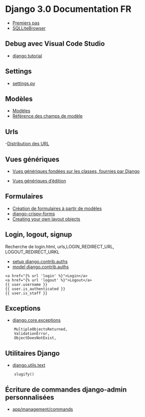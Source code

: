 
# Django 3.0 Documentation FR


- [Premiers pas](https://docs.djangoproject.com/fr/3.0/)
- [SQLLiteBrowser](https://sqlitebrowser.org/)

## Debug avec Visual Code Studio

- [django tutorial](https://code.visualstudio.com/docs/python/tutorial-django)

## Settings

- [settings.py](https://docs.djangoproject.com/fr/3.0/ref/settings/)


## Modèles

- [Modèles](https://docs.djangoproject.com/fr/3.0/topics/db/models/)
- [Référence des champs de modèle](https://docs.djangoproject.com/fr/3.0/ref/models/fields/#module-django.db.models.fields)


## Urls

-[Distribution des URL](https://docs.djangoproject.com/fr/3.0/topics/http/urls/)


## Vues génériques 

- [Vues génériques fondées sur les classes, fournies par Django](https://docs.djangoproject.com/fr/3.0/topics/class-based-views/generic-display/)

- [Vues génériques d’édition](https://docs.djangoproject.com/fr/3.0/ref/class-based-views/generic-editing/)


## Formulaires

- [Création de formulaires à partir de modèles](https://docs.djangoproject.com/fr/3.0/topics/forms/modelforms/)
- [django-crispy-forms](https://django-crispy-forms.readthedocs.io/en/latest/install.html#installing-django-crispy-forms)
- [Creating your own layout objects](https://django-crispy-forms.readthedocs.io/en/latest/layouts.html#creating-your-own-layout-objects)

## Login, logout, signup

Recherche de login.html, urls,LOGIN_REDIRECT_URL, LOGOUT_REDIRECT_URKL

- [setup django.contrib.auths](https://docs.djangoproject.com/fr/3.0/topics/auth/default/)
- [model django.contrib.auths](https://docs.djangoproject.com/fr/3.0/ref/contrib/auth/)

```
<a href="{% url 'login' %}">Login</a>
<a href="{% url 'logout' %}">Logout</a>
{{ user.username }}
{{ user.is_authenticated }}
{{ user.is_staff }}
```

## Exceptions

- [django.core.exceptions](https://docs.djangoproject.com/fr/3.0/ref/exceptions/)

```
    MultipleObjectsReturned,
    ValidationError,
    ObjectDoesNotExist,
```

## Utilitaires Django

- [django.utils.text](https://docs.djangoproject.com/fr/3.0/ref/utils/)

```
    slugify()
```

## Écriture de commandes django-admin personnalisées

- [app/management/commands](https://docs.djangoproject.com/fr/3.0/howto/custom-management-commands/)